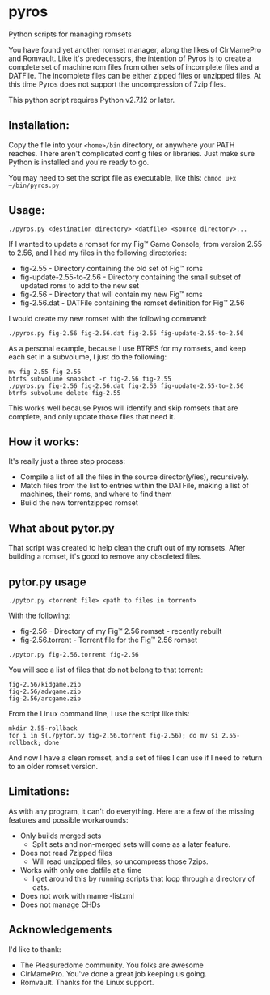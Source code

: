 # pyros
Python scripts for managing romsets

You have found yet another romset manager, along the likes of ClrMamePro and Romvault. Like it's predecessors, the intention of Pyros is to create a complete set of machine rom files from other sets of incomplete files and a DATFile. The incomplete files can be either zipped files or unzipped files. At this time Pyros does not support the uncompression of 7zip files.

This python script requires Python v2.7.12 or later.

## Installation:

Copy the file into your ```<home>/bin``` directory, or anywhere your PATH reaches. There aren't complicated config files or libraries. Just make sure Python is installed and you're ready to go.

You may need to set the script file as executable, like this:
```chmod u+x ~/bin/pyros.py```

## Usage:
```./pyros.py <destination directory> <datfile> <source directory>...```

If I wanted to update a romset for my Fig&trade; Game Console, from version 2.55 to 2.56, and I had my files in the following directories:
* fig-2.55 - Directory containing the old set of Fig&trade; roms
* fig-update-2.55-to-2.56 - Directory containing the small subset of updated roms to add to the new set
* fig-2.56 - Directory that will contain my new Fig&trade; roms
* fig-2.56.dat - DATFile containing the romset definition for Fig&trade; 2.56

I would create my new romset with the following command:

```./pyros.py fig-2.56 fig-2.56.dat fig-2.55 fig-update-2.55-to-2.56```

As a personal example, because I use BTRFS for my romsets, and keep each set in a subvolume, I just do the following:

```
mv fig-2.55 fig-2.56
btrfs subvolume snapshot -r fig-2.56 fig-2.55
./pyros.py fig-2.56 fig-2.56.dat fig-2.55 fig-update-2.55-to-2.56
btrfs subvolume delete fig-2.55
```

This works well because Pyros will identify and skip romsets that are complete, and only update those files that need it.

## How it works:
It's really just a three step process:
* Compile a list of all the files in the source director(y/ies), recursively.
* Match files from the list to entries within the DATFile, making a list of machines, their roms, and where to find them
* Build the new torrentzipped romset

## What about pytor.py
That script was created to help clean the cruft out of my romsets. After building a romset, it's good to remove any obsoleted files.

## pytor.py usage
```./pytor.py <torrent file> <path to files in torrent>```

With the following:
* fig-2.56 - Directory of my Fig&trade; 2.56 romset - recently rebuilt
* fig-2.56.torrent - Torrent file for the Fig&trade; 2.56 romset

```
./pytor.py fig-2.56.torrent fig-2.56
```

You will see a list of files that do not belong to that torrent:
```
fig-2.56/kidgame.zip
fig-2.56/advgame.zip
fig-2.56/arcgame.zip
```

From the Linux command line, I use the script like this:
```
mkdir 2.55-rollback
for i in $(./pytor.py fig-2.56.torrent fig-2.56); do mv $i 2.55-rollback; done
```

And now I have a clean romset, and a set of files I can use if I need to return to an older romset version.

## Limitations:
As with any program, it can't do everything. Here are a few of the missing features and possible workarounds:

* Only builds merged sets
  * Split sets and non-merged sets will come as a later feature.
* Does not read 7zipped files
  * Will read unzipped files, so uncompress those 7zips.
* Works with only one datfile at a time
  * I get around this by running scripts that loop through a directory of dats.
* Does not work with mame -listxml
* Does not manage CHDs


## Acknowledgements
I'd like to thank:
* The Pleasuredome community. You folks are awesome
* ClrMamePro. You've done a great job keeping us going.
* Romvault. Thanks for the Linux support.
